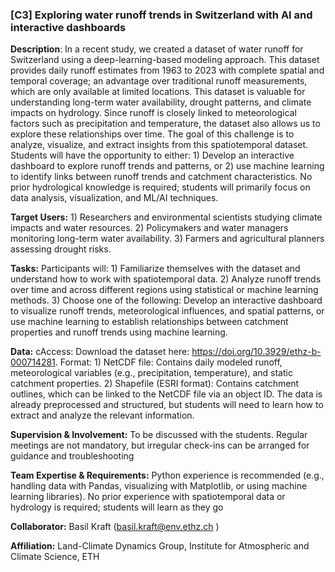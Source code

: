 ### [C3] Exploring water runoff trends in Switzerland with AI and interactive dashboards 

**Description**: In a recent study, we created a dataset of water runoff for Switzerland using a deep-learning-based modeling approach. This dataset provides daily runoff estimates from 1963 to 2023 with complete spatial and temporal coverage; an advantage over traditional runoff measurements, which are only available at limited locations. This dataset is valuable for understanding long-term water availability, drought patterns, and climate impacts on hydrology. Since runoff is closely linked to meteorological factors such as precipitation and temperature, the dataset also allows us to explore these relationships over time. The goal of this challenge is to analyze, visualize, and extract insights from this spatiotemporal dataset. Students will have the opportunity to either: 1) Develop an interactive dashboard to explore runoff trends and patterns, or 2) use machine learning to identify links between runoff trends and catchment characteristics. No prior hydrological knowledge is required; students will primarily focus on data analysis, visualization, and ML/AI techniques. 

**Target Users:** 1) Researchers and environmental scientists studying climate impacts and water resources. 2) Policymakers and water managers monitoring long-term water availability. 3) Farmers and agricultural planners assessing drought risks. 

**Tasks:** Participants will: 1) Familiarize themselves with the dataset and understand how to work with spatiotemporal data. 2) Analyze runoff trends over time and across different regions using statistical or machine learning methods. 3) Choose one of the following: Develop an interactive dashboard to visualize runoff trends, meteorological influences, and spatial patterns, or use machine learning to establish relationships between catchment properties and runoff trends using machine learning. 

**Data:** cAccess: Download the dataset here: https://doi.org/10.3929/ethz-b-000714281. Format: 1) NetCDF file: Contains daily modeled runoff, meteorological variables (e.g., precipitation, temperature), and static catchment properties. 2) Shapefile (ESRI format): Contains catchment outlines, which can be linked to the NetCDF file via an object ID. The data is already preprocessed and structured, but students will need to learn how to extract and analyze the relevant information. 

**Supervision & Involvement:** To be discussed with the students. Regular meetings are not mandatory, but irregular check-ins can be arranged for guidance and troubleshooting 

**Team Expertise & Requirements:** Python experience is recommended (e.g., handling data with Pandas, visualizing with Matplotlib, or using machine learning libraries). No prior experience with spatiotemporal data or hydrology is required; students will learn as they go 

**Collaborator:** Basil Kraft (basil.kraft@env.ethz.ch ) 

**Affiliation:** Land-Climate Dynamics Group, Institute for Atmospheric and Climate Science, ETH